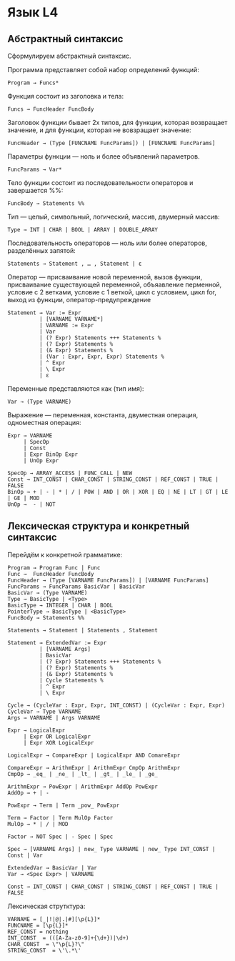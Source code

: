 # Язык L4

## Абстрактный синтаксис  
Сформулируем абстрактный синтаксис.

Программа представляет собой набор определений функций:
```
Program → Funcs*
```
Функция состоит из заголовка и тела:
```
Funcs → FuncHeader FuncBody
```
Заголовок функции бывает 2х типов, для функции, которая
возвращает значение, и для функции, которая не вовзращает значение:
```
FuncHeader → (Type [FUNCNAME FuncParams]) | [FUNCNAME FuncParams]
```
Параметры функции — ноль и более объявлений параметров.
```
FuncParams → Var*
```
Тело функции состоит из последовательности операторов и завершается %%:
```
FuncBody → Statements %%
```
Тип — целый, символьный, логический, массив, двумерный массив:
```
Type → INT | CHAR | BOOL | ARRAY | DOUBLE_ARRAY
```
Последовательность операторов — ноль или более операторов, разделённых запятой:
```
Statements → Statement , … , Statement | ε
```
Оператор — присваивание новой переменной, вызов функции, присваивание существующей
переменной, объяавление перменной, условие с 2 ветками, условие с 1 веткой,
цикл с условием, цикл for, выход из функции, оператор-предупреждение

```
Statement → Var := Expr
          | [VARNAME VARNAME*]
          | VARNAME := Expr
          | Var
          | (? Expr) Statements +++ Statements %
          | (? Expr) Statements %
          | (& Expr) Statements %
          | (Var : Expr, Expr, Expr) Statements %
          | ^ Expr
          | \ Expr
          | ε
```
Переменные представляются как (тип имя):
```
Var → (Type VARNAME)
```
Выражение — переменная, константа, двуместная операция, одноместная операция:
```
Expr → VARNAME
     | SpecOp
     | Const
     | Expr BinOp Expr
     | UnOp Expr
```
```
SpecOp → ARRAY_ACCESS | FUNC_CALL | NEW
Const → INT_CONST | CHAR_CONST | STRING_CONST | REF_CONST | TRUE | FALSE 
BinOp → + | - | * | / | POW | AND | OR | XOR | EQ | NE | LT | GT | LE | GE | MOD
UnOp →  - | NOT
```

## Лексическая структура и конкретный синтаксис

Перейдём к конкретной грамматике:
```
Program → Program Func | Func
Func →  FuncHeader FuncBody
FuncHeader → (Type [VARNAME FuncParams]) | [VARNAME FuncParams]
FuncParams → FuncParams BasicVar | BasicVar
BasicVar → (Type VARNAME)
Type → BasicType | <Type>
BasicType → INTEGER | CHAR | BOOL
PointerType → BasicType | <BasicType>
FuncBody → Statements %%

Statements → Statement | Statements , Statement

Statement → ExtendedVar := Expr
          | [VARNAME Args]
          | BasicVar
          | (? Expr) Statements +++ Statements %
          | (? Expr) Statements %
          | (& Expr) Statements %
          | Cycle Statements %
          | ^ Expr
          | \ Expr  
          
Cycle → (CycleVar : Expr, Expr, INT_CONST) | (CycleVar : Expr, Expr)
CycleVar → Type VARNAME                 
Args → VARNAME | Args VARNAME

Expr → LogicalExpr
     | Expr OR LogicalExpr
     | Expr XOR LogicalExpr
     
LogicalExpr → CompareExpr | LogicalExpr AND ComareExpr
      
CompareExpr → ArithmExpr | ArithmExpr CmpOp ArithmExpr      
CmpOp → _eq_ | _ne_ | _lt_ | _gt_ | _le_ | _ge_

ArithmExpr → PowExpr | ArithmExpr AddOp PowExpr
AddOp → + | - 

PowExpr → Term | Term _pow_ PowExpr

Term → Factor | Term MulOp Factor
MulOp → * | / | MOD

Factor → NOT Spec | - Spec | Spec

Spec → [VARNAME Args] | new_ Type VARNAME | new_ Type INT_CONST | Const | Var

ExtendedVar → BasicVar | Var
Var → <Spec Expr> | VARNAME

Const → INT_CONST | CHAR_CONST | STRING_CONST | REF_CONST | TRUE | FALSE 
```
Лексическая струтктура:
```
VARNAME = [_|!|@|.|#][\p{L}]*
FUNCNAME = [\p{L}]*
REF_CONST = nothing
INT_CONST  = (([A-Za-z0-9]+{\d+})|\d+)
CHAR_CONST  = \"\p{L}?\"
STRING_CONST  = \'\.*\'
```
